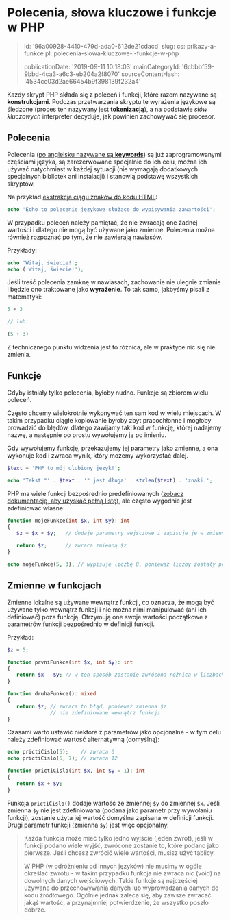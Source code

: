 Polecenia, słowa kluczowe i funkcje w PHP
=========================================

> id: '96a00928-4410-479d-ada0-612de21cdacd'
> slug:
> 	cs: prikazy-a-funkce
> 	pl: polecenia-slowa-kluczowe-i-funkcje-w-php
> 
> publicationDate: '2019-09-11 10:18:03'
> mainCategoryId: '6cbbbf59-9bbd-4ca3-a6c3-eb204a2f8070'
> sourceContentHash: '4534cc03d2ae66454b9f398139f232a4'

Każdy skrypt PHP składa się z poleceń i funkcji, które razem nazywane są **konstrukcjami**. Podczas przetwarzania skryptu te wyrażenia językowe są śledzone (proces ten nazywany jest **tokenizacją**), a na podstawie *słów kluczowych* interpreter decyduje, jak powinien zachowywać się procesor.

Polecenia
--------------------------

Polecenia (<a href="https://www.php.net/manual/en/reserved.keywords.php">po angielsku nazywane są **keywords**</a>) są już zaprogramowanymi częściami języka, są zarezerwowane specjalnie do ich celu, można ich używać natychmiast w każdej sytuacji (nie wymagają dodatkowych specjalnych bibliotek ani instalacji) i stanowią podstawę wszystkich skryptów.

Na przykład <a href="/echo">ekstrakcja ciągu znaków do kodu HTML</a>:

```php
echo 'Echo to polecenie językowe służące do wypisywania zawartości';
```

W przypadku poleceń należy pamiętać, że nie zwracają one żadnej wartości i dlatego nie mogą być używane jako zmienne. Polecenia można również rozpoznać po tym, że nie zawierają nawiasów.

Przykłady:

```php
echo 'Witaj, świecie!';
echo ('Witaj, świecie!');
```

Jeśli treść polecenia zamknę w nawiasach, zachowanie nie ulegnie zmianie i będzie ono traktowane jako **wyrażenie**. To tak samo, jakbyśmy pisali z matematyki:

```php
5 + 3

// lub:

(5 + 3)
```

Z technicznego punktu widzenia jest to różnica, ale w praktyce nic się nie zmienia.

Funkcje
--------------------------

Gdyby istniały tylko polecenia, byłoby nudno. Funkcje są zbiorem wielu poleceń.

Często chcemy wielokrotnie wykonywać ten sam kod w wielu miejscach. W takim przypadku ciągłe kopiowanie byłoby zbyt pracochłonne i mogłoby prowadzić do błędów, dlatego zawijamy taki kod w funkcję, której nadajemy nazwę, a następnie po prostu wywołujemy ją po imieniu.

Gdy wywołujemy funkcję, przekazujemy jej parametry jako zmienne, a ona wykonuje kod i zwraca wynik, który możemy wykorzystać dalej.

```php
$text = 'PHP to mój ulubiony język!';

echo 'Tekst "' . $text . '" jest długa' . strlen($text) . 'znaki.';
```

PHP ma wiele funkcji bezpośrednio predefiniowanych (<a href="/documentation">zobacz dokumentację, aby uzyskać pełną listę</a>), ale często wygodnie jest zdefiniować własne:

```php
function mojeFunkce(int $x, int $y): int
{
   $z = $x + $y;   // dodaje parametry wejściowe i zapisuje je w zmiennej

   return $z;      // zwraca zmienną $z
}

echo mojeFunkce(5, 3); // wypisuje liczbę 8, ponieważ liczby zostały przetworzone przez funkcję
```

Zmienne w funkcjach
--------------------------

Zmienne lokalne są używane wewnątrz funkcji, co oznacza, że mogą być używane tylko wewnątrz funkcji i nie można nimi manipulować (ani ich definiować) poza funkcją. Otrzymują one swoje wartości początkowe z parametrów funkcji bezpośrednio w definicji funkcji.

Przykład:

```php
$z = 5;

function prvniFunkce(int $x, int $y): int
{
   return $x - $y; // w ten sposób zostanie zwrócona różnica w liczbach
}

function druhaFunkce(): mixed
{
   return $z; // zwraca to błąd, ponieważ zmienna $z
              // nie zdefiniowane wewnątrz funkcji
}
```

Czasami warto ustawić niektóre z parametrów jako opcjonalne - w tym celu należy zdefiniować wartość alternatywną (domyślną):

```php
echo prictiCislo(5);    // zwraca 6
echo prictiCislo(5, 7); // zwraca 12

function prictiCislo(int $x, int $y = 1): int
{
   return $x + $y;
}
```

Funkcja `prictiCislo()` dodaje wartość ze zmiennej `$y` do zmiennej `$x`. Jeśli zmienna `$y` nie jest zdefiniowana (podana jako parametr przy wywołaniu funkcji), zostanie użyta jej wartość domyślna zapisana w definicji funkcji. Drugi parametr funkcji (zmienna `$y`) jest więc opcjonalny.

> Każda funkcja może mieć tylko jedno wyjście (jeden zwrot), jeśli w funkcji podano wiele wyjść, zwrócone zostanie to, które podano jako pierwsze. Jeśli chcesz zwrócić wiele wartości, musisz użyć tablicy.
>
> W PHP (w odróżnieniu od innych języków) nie musimy w ogóle określać zwrotu - w takim przypadku funkcja nie zwraca nic (void) na dowolnych danych wejściowych. Takie funkcje są najczęściej używane do przechowywania danych lub wyprowadzania danych do kodu źródłowego. Ogólnie jednak zaleca się, aby zawsze zwracać jakąś wartość, a przynajmniej potwierdzenie, że wszystko poszło dobrze.
